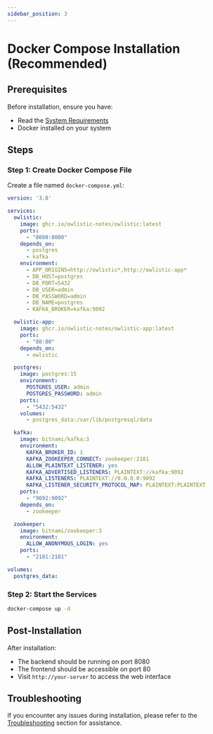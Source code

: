```yaml
---
sidebar_position: 3
---
```


# Docker Compose Installation (Recommended)

## Prerequisites

Before installation, ensure you have:

- Read the [System Requirements](system-requirements.md)
- Docker installed on your system

## Steps

### Step 1: Create Docker Compose File

Create a file named `docker-compose.yml`:

```yaml
version: '3.8'

services:
  owlistic:
    image: ghcr.io/owlistic-notes/owlistic:latest
    ports:
      - "8080:8080"
    depends_on:
      - postgres
      - kafka
    environment:
      - APP_ORIGINS=http://owlistic*,http://owlistic-app*
      - DB_HOST=postgres
      - DB_PORT=5432
      - DB_USER=admin
      - DB_PASSWORD=admin
      - DB_NAME=postgres
      - KAFKA_BROKER=kafka:9092

  owlistic-app:
    image: ghcr.io/owlistic-notes/owlistic-app:latest
    ports:
      - "80:80"
    depends_on:
      - owlistic

  postgres:
    image: postgres:15
    environment:
      POSTGRES_USER: admin
      POSTGRES_PASSWORD: admin
    ports:
      - "5432:5432"
    volumes:
      - postgres_data:/var/lib/postgresql/data

  kafka:
    image: bitnami/kafka:3
    environment:
      KAFKA_BROKER_ID: 1
      KAFKA_ZOOKEEPER_CONNECT: zookeeper:2181
      ALLOW_PLAINTEXT_LISTENER: yes
      KAFKA_ADVERTISED_LISTENERS: PLAINTEXT://kafka:9092
      KAFKA_LISTENERS: PLAINTEXT://0.0.0.0:9092
      KAFKA_LISTENER_SECURITY_PROTOCOL_MAP: PLAINTEXT:PLAINTEXT
    ports:
      - "9092:9092"
    depends_on:
      - zookeeper

  zookeeper:
    image: bitnami/zookeeper:3
    environment:
      ALLOW_ANONYMOUS_LOGIN: yes
    ports:
      - "2181:2181"

volumes:
  postgres_data:
```

### Step 2: Start the Services

```bash
docker-compose up -d
```

## Post-Installation

After installation:
- The backend should be running on port 8080
- The frontend should be accessible on port 80
- Visit `http://your-server` to access the web interface

## Troubleshooting

If you encounter any issues during installation, please refer to the [Troubleshooting](../troubleshooting/common-issues.md) section for assistance.
